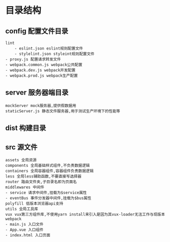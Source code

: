 # 目录结构
## config 配置文件目录
	lint
		- eslint.json eslint规则配置文件
		- stylelint.json styleint规则配置文件
	- proxy.js 配置请求转发文件
	- webpack.common.js webpack公共配置
	- webpack.dev.js webpack开发配置
	- webpack.prod.js webpack生产配置
## server 服务器端目录
	mockServer mock服务器,提供假数据用
	staticServer.js 静态文件服务器,用于测试生产环境下的性能等
## dist 构建目录
## src 源文件
	assets 全局资源
	components 全局基础样式组件,不负责数据逻辑
	containers 全局容器组件,容器组件负责数据逻辑
	less 全局less辅助函数,不要直接写选择器
	router 路由文件夹,子目录名即为页面名
	middlewares 中间件
	- service 请求中间件,挂载为$service属性
	- eventBus 事件分发器中间件,挂载为$bus属性
	polyfill 低版本浏览器api支持
	utils 全局工具库
	vux vux第三方组件库,不使用yarn install来引入是因为其vux-loader无法工作与现版本webpack
	- main.js 入口文件
	- App.vue 入口组件
	- index.html 入口页面